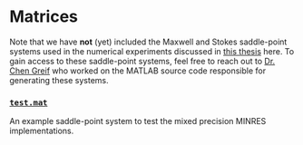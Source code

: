 # Matrices
Note that we have **not** (yet) included the Maxwell and Stokes saddle-point systems used in the numerical experiments discussed in 
[this thesis](https://github.com/rmahinpei/mixed-precision-minres/blob/main/thesis_mahinpei.pdf) here.
To gain access to these saddle-point systems, feel free to reach out to [Dr. Chen Greif](https://www.cs.ubc.ca/~greif/) who worked on the MATLAB source code responsible for generating these systems.

### [```test.mat```](https://github.com/rmahinpei/mixed-precision-minres/blob/main/matrices/test.mat)
An example saddle-point system to test the mixed precision MINRES implementations.
